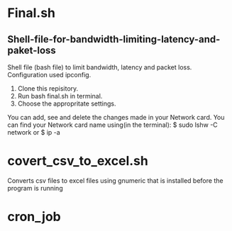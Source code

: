 # Final.sh
## Shell-file-for-bandwidth-limiting-latency-and-paket-loss
Shell file (bash file) to limit bandwidth, latency and packet loss. Configuration used ipconfig. 

1) Clone this repisitory. 
2) Run bash final.sh in terminal.
3) Choose the appropritate settings. 

You can add, see and delete the changes made in your Network card.
You can find your Network card name using(in the terminal):
$ sudo lshw -C network
 or 
$ ip -a 


# covert_csv_to_excel.sh

Converts csv files to excel files using gnumeric that is installed before the program is running

# cron_job


